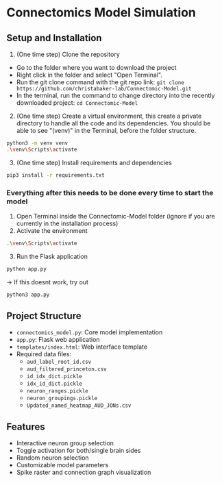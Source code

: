 # Connectomics Model Simulation

## Setup and Installation

1. (One time step) Clone the repository 
- Go to the folder where you want to download the project
- Right click in the folder and select "Open Terminal".
- Run the git clone command with the git repo link: ```git clone https://github.com/christabaker-lab/Connectomic-Model.git```
- In the terminal, run the command to change directory into the recently downloaded project: ```cd Connectomic-Model```

2. (One time step) Create a virtual environment, this create a private directory to handle all the code and its dependencies. You should be able to see "(venv)" in the Terminal, before the folder structure.
```bash
python3 -m venv venv
.\venv\Scripts\activate
```

3. (One time step) Install requirements and dependencies
```bash
pip3 install -r requirements.txt
```

### Everything after this needs to be done every time to start the model

1. Open Terminal inside the Connectomic-Model folder (ignore if you are currently in the installation process)
2. Activate the environment
```bash
.\venv\Scripts\activate
```
3. Run the Flask application
```bash
python app.py
```
-> If this doesnt work, try out 
```bash
python3 app.py
```

## Project Structure
- `connectomics_model.py`: Core model implementation
- `app.py`: Flask web application
- `templates/index.html`: Web interface template
- Required data files:
  - `aud_label_root_id.csv`
  - `aud_filtered_princeton.csv`
  - `id_idx_dict.pickle`
  - `idx_id_dict.pickle`
  - `neuron_ranges.pickle`
  - `neuron_groupings.pickle`
  - `Updated_named_heatmap_AUD_JONs.csv`

## Features
- Interactive neuron group selection
- Toggle activation for both/single brain sides
- Random neuron selection
- Customizable model parameters
- Spike raster and connection graph visualization
